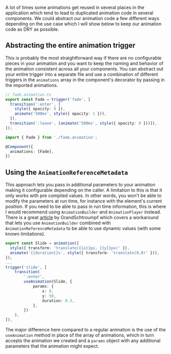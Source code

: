 A lot of times some animations get reused in several places in the application which tend to lead to duplicated animation code in several components. We could abstract our animation code a few different ways depending on the use case which I will show below to keep our animation code as DRY as possible.

## Abstracting the entire animation trigger

This is probably the most straightforward way if there are no configurable pieces in your animation and you want to keep the naming and behavior of the animation consistent across all your components. You can abstract out your entire trigger into a separate file and use a combination of different triggers in the `animations` array in the component's decorator by passing in the imported animations.

```typescript
// fade.animation.ts
export const Fade = trigger('fade', [
  transition(':enter', [
    style({ opacity: 0 }),
    animate('500ms', style({ opacity: 1 })),
  ]),
  transition(':leave', [animate('500ms', style({ opacity: 0 }))]),
]);
```

```typescript
import { Fade } from './fade.animation';

@Component({
  animations: [Fade],
})
```

## Using the `AnimationReferenceMetadata`

This approach lets you pass in additional parameters to your animation making it configurable depending on the caller. A limitation to this is that it only works with pre compiled values. In other words, you won't be able to modify the parameters at run time, for instance with the element's current position. If you need to be able to pass in run time information, this is where I would recommend using `AnimationBuilder` and `AnimationPlayer` instead. There is a great [article](https://medium.com/@GrandSchtroumpf/a-journey-into-angular-animation-f3360739c705) by GrandSchtroumpf which covers a workaround that lets you use `AnimationBuilder` combined with `AnimationReferenceMetadata` to be able to use dynamic values (with some known limitations).

```typescript
export const Slide = animation([
  style({ transform: 'translate({{x}}px, {{y}}px)' }),
  animate('{{duration}}s', style({ transform: 'translate(0,0)' })),
]);
...
trigger('slide', [
    transition(
        ':enter',
        useAnimation(Slide, {
            params: {
                x: 0,
                y: 50,
                duration: 0.3,
            },
        })
    ),
]),
```

The major difference here compared to a regular animation is the use of the `useAnimation` method in place of the array of animations, which in turn accepts the animation we created and a `params` object with any additional parameters that the animation might expect.
